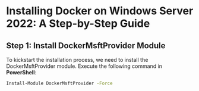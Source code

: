 # Installing Docker on Windows Server 2022: A Step-by-Step Guide

## Step 1: Install DockerMsftProvider Module

To kickstart the installation process, we need to install the DockerMsftProvider module. Execute the following command in **PowerShell**:

```sh
Install-Module DockerMsftProvider -Force
```
